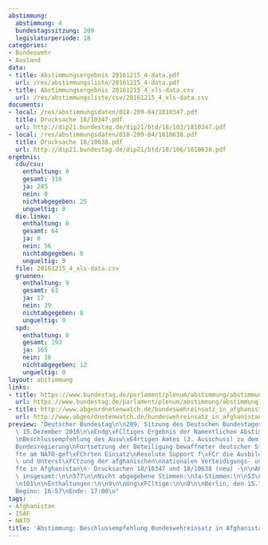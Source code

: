 ```yaml
---
abstimmung:
  abstimmung: 4
  bundestagssitzung: 209
  legislaturperiode: 18
categories:
- Bundeswehr
- Ausland
data:
- title: Abstimmungsergebnis 20161215_4-data.pdf
  url: /res/abstimmungsliste/20161215_4-data.pdf
- title: Abstimmungsergebnis 20161215_4_xls-data.csv
  url: /res/abstimmungsliste/csv/20161215_4_xls-data.csv
documents:
- local: /res/abstimmungsdaten/018-209-04/1810347.pdf
  title: Drucksache 18/10347.pdf
  url: http://dip21.bundestag.de/dip21/btd/18/103/1810347.pdf
- local: /res/abstimmungsdaten/018-209-04/1810638.pdf
  title: Drucksache 18/10638.pdf
  url: http://dip21.bundestag.de/dip21/btd/18/106/1810638.pdf
ergebnis:
  cdu/csu:
    enthaltung: 0
    gesamt: 310
    ja: 285
    nein: 0
    nichtabgegeben: 25
    ungueltig: 0
  die.linke:
    enthaltung: 0
    gesamt: 64
    ja: 0
    nein: 56
    nichtabgegeben: 8
    ungueltig: 0
  file: 20161215_4_xls-data.csv
  gruenen:
    enthaltung: 9
    gesamt: 63
    ja: 17
    nein: 29
    nichtabgegeben: 8
    ungueltig: 0
  spd:
    enthaltung: 0
    gesamt: 193
    ja: 165
    nein: 16
    nichtabgegeben: 12
    ungueltig: 0
layout: abstimmung
links:
- title: https://www.bundestag.de/parlament/plenum/abstimmung/abstimmung?id=446
  url: https://www.bundestag.de/parlament/plenum/abstimmung/abstimmung?id=446
- title: http://www.abgeordnetenwatch.de/bundeswehreinsatz_in_afghanistan-1105-833.html
  url: http://www.abgeordnetenwatch.de/bundeswehreinsatz_in_afghanistan-1105-833.html
preview: "Deutscher Bundestag\n\n209. Sitzung des Deutschen Bundestages\nam Donnerstag,\
  \ 15.Dezember 2016\n\nEndg\xFCltiges Ergebnis der Namentlichen Abstimmung Nr. 4\n\
  \nBeschlussempfehlung des Ausw\xE4rtigen Amtes (3. Ausschuss) zu dem Antrag der\n\
  Bundesregierung\nFortsetzung der Beteiligung bewaffneter deutscher Streitkr\xE4\
  fte am NATO-gef\xFChrten Einsatz\nResolute Support f\xFCr die Ausbildung, Beratung\
  \ und Unterst\xFCtzung der afghanischen\nnationalen Verteidigungs- und Sicherheitskr\xE4\
  fte in Afghanistan\n- Drucksachen 18/10347 und 18/10638 (neu) -\n\nAbgegebene Stimmen\
  \ insgesamt:\n\n577\n\nNicht abgegebene Stimmen:\nJa-Stimmen:\n\n53\n467\n\nNein-Stimmen:\n\
  \n101\n\nEnthaltungen:\n\n9\n\nUng\xFCltige:\n\n0\n\nBerlin, den 15.12.2016\n\n\
  Beginn: 16:57\nEnde: 17:00\n"
tags:
- Afghanistan
- ISAF
- NATO
title: 'Abstimmung: Beschlussempfehlung Bundeswehreinsatz in Afghanistan'
---
```

